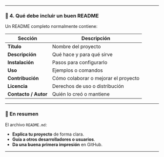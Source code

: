 
---

### 🧭 4. Qué debe incluir un buen README
Un README completo normalmente contiene:

| Sección | Descripción |
|----------|--------------|
| **Título** | Nombre del proyecto |
| **Descripción** | Qué hace y para qué sirve |
| **Instalación** | Pasos para configurarlo |
| **Uso** | Ejemplos o comandos |
| **Contribución** | Cómo colaborar o mejorar el proyecto |
| **Licencia** | Derechos de uso o distribución |
| **Contacto / Autor** | Quién lo creó o mantiene |

---

### 🧠 En resumen
El archivo `README.md`:
- **Explica tu proyecto** de forma clara.  
- **Guía a otros desarrolladores o usuarios**.  
- **Da una buena primera impresión** en GitHub.  

---





